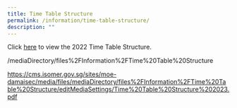 ```yaml
---
title: Time Table Structure
permalink: /information/time-table-structure/
description: ""
---
```

<p>Click&nbsp;<a href="/files/mediaDirectory/files%2FInformation%2FTime%20Table%20Structure/editMediaSettings/Time%20Table%20Structure%202023.pdf" target="_blank" rel="noopener">here</a>&nbsp;to view the 2022 Time Table Structure.</p>

/mediaDirectory/files%2FInformation%2FTime%20Table%20Structure

https://cms.isomer.gov.sg/sites/moe-damaisec/media/files/mediaDirectory/files%2FInformation%2FTime%20Table%20Structure/editMediaSettings/Time%20Table%20Structure%202023.pdf